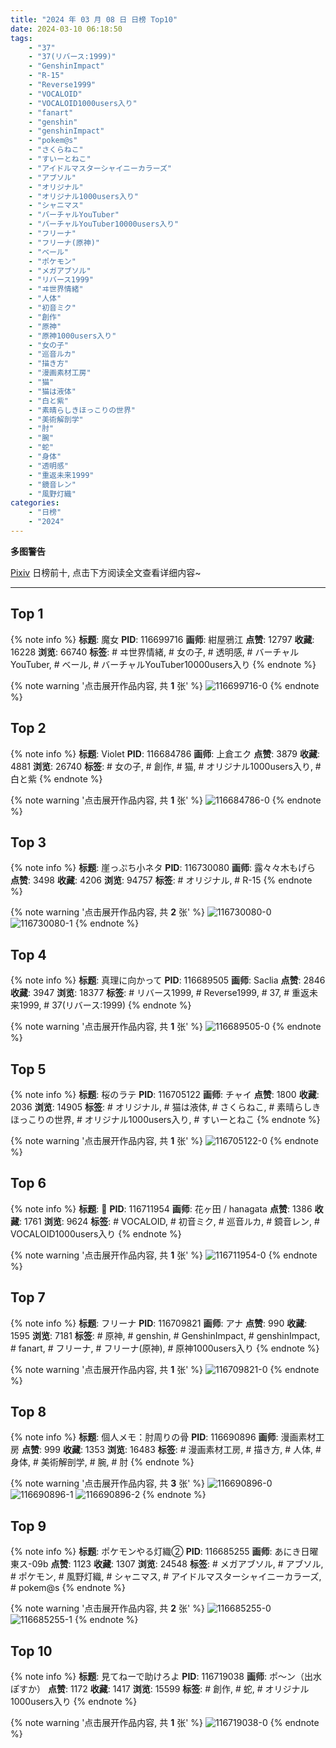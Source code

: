 ```yaml
---
title: "2024 年 03 月 08 日 日榜 Top10"
date: 2024-03-10 06:18:50
tags:
    - "37"
    - "37(リバース:1999)"
    - "GenshinImpact"
    - "R-15"
    - "Reverse1999"
    - "VOCALOID"
    - "VOCALOID1000users入り"
    - "fanart"
    - "genshin"
    - "genshinImpact"
    - "pokem@s"
    - "さくらねこ"
    - "すいーとねこ"
    - "アイドルマスターシャイニーカラーズ"
    - "アブソル"
    - "オリジナル"
    - "オリジナル1000users入り"
    - "シャニマス"
    - "バーチャルYouTuber"
    - "バーチャルYouTuber10000users入り"
    - "フリーナ"
    - "フリーナ(原神)"
    - "ベール"
    - "ポケモン"
    - "メガアブソル"
    - "リバース1999"
    - "ヰ世界情緒"
    - "人体"
    - "初音ミク"
    - "創作"
    - "原神"
    - "原神1000users入り"
    - "女の子"
    - "巡音ルカ"
    - "描き方"
    - "漫画素材工房"
    - "猫"
    - "猫は液体"
    - "白と紫"
    - "素晴らしきほっこりの世界"
    - "美術解剖学"
    - "肘"
    - "腕"
    - "蛇"
    - "身体"
    - "透明感"
    - "重返未来1999"
    - "鏡音レン"
    - "風野灯織"
categories:
    - "日榜"
    - "2024"
---
```


<i class="fa fa-triangle-exclamation"></i>**多图警告**<i class="fa fa-triangle-exclamation"></i>

[Pixiv](https://www.pixiv.net/) 日榜前十, 点击下方阅读全文查看详细内容~

<!-- more -->

---

## Top 1

{% note info %}
**标题**: 魔女
**PID**: 116699716 **画师**: 紺屋鴉江
**点赞**: 12797 **收藏**: 16228 **浏览**: 66740
**标签**: # ヰ世界情緒, # 女の子, # 透明感, # バーチャルYouTuber, # ベール, # バーチャルYouTuber10000users入り
{% endnote %}

{% note warning '点击展开作品内容, 共 **1** 张' %}
![116699716-0](https://i.pixiv.re/img-original/img/2024/03/07/16/44/25/116699716_p0.jpg)
{% endnote %}

## Top 2

{% note info %}
**标题**: Violet
**PID**: 116684786 **画师**: 上倉エク
**点赞**: 3879 **收藏**: 4881 **浏览**: 26740
**标签**: # 女の子, # 創作, # 猫, # オリジナル1000users入り, # 白と紫
{% endnote %}

{% note warning '点击展开作品内容, 共 **1** 张' %}
![116684786-0](https://i.pixiv.re/img-original/img/2024/03/07/00/00/10/116684786_p0.jpg)
{% endnote %}

## Top 3

{% note info %}
**标题**: 崖っぷち小ネタ
**PID**: 116730080 **画师**: 露々々木もげら
**点赞**: 3498 **收藏**: 4206 **浏览**: 94757
**标签**: # オリジナル, # R-15
{% endnote %}

{% note warning '点击展开作品内容, 共 **2** 张' %}
![116730080-0](https://i.pixiv.re/img-original/img/2024/03/08/18/56/06/116730080_p0.jpg)
![116730080-1](https://i.pixiv.re/img-original/img/2024/03/08/18/56/06/116730080_p1.jpg)
{% endnote %}

## Top 4

{% note info %}
**标题**: 真理に向かって
**PID**: 116689505 **画师**: Saclia
**点赞**: 2846 **收藏**: 3947 **浏览**: 18377
**标签**: # リバース1999, # Reverse1999, # 37, # 重返未来1999, # 37(リバース:1999)
{% endnote %}

{% note warning '点击展开作品内容, 共 **1** 张' %}
![116689505-0](https://i.pixiv.re/img-original/img/2024/03/07/03/30/41/116689505_p0.jpg)
{% endnote %}

## Top 5

{% note info %}
**标题**: 桜のラテ
**PID**: 116705122 **画师**: チャイ
**点赞**: 1800 **收藏**: 2036 **浏览**: 14905
**标签**: # オリジナル, # 猫は液体, # さくらねこ, # 素晴らしきほっこりの世界, # オリジナル1000users入り, # すいーとねこ
{% endnote %}

{% note warning '点击展开作品内容, 共 **1** 张' %}
![116705122-0](https://i.pixiv.re/img-original/img/2024/03/07/20/30/01/116705122_p0.png)
{% endnote %}

## Top 6

{% note info %}
**标题**: 🎍
**PID**: 116711954 **画师**: 花ヶ田 / hanagata
**点赞**: 1386 **收藏**: 1761 **浏览**: 9624
**标签**: # VOCALOID, # 初音ミク, # 巡音ルカ, # 鏡音レン, # VOCALOID1000users入り
{% endnote %}

{% note warning '点击展开作品内容, 共 **1** 张' %}
![116711954-0](https://i.pixiv.re/img-original/img/2024/03/08/00/00/19/116711954_p0.png)
{% endnote %}

## Top 7

{% note info %}
**标题**: フリーナ
**PID**: 116709821 **画师**: アナ
**点赞**: 990 **收藏**: 1595 **浏览**: 7181
**标签**: # 原神, # genshin, # GenshinImpact, # genshinImpact, # fanart, # フリーナ, # フリーナ(原神), # 原神1000users入り
{% endnote %}

{% note warning '点击展开作品内容, 共 **1** 张' %}
![116709821-0](https://i.pixiv.re/img-original/img/2024/03/07/22/57/44/116709821_p0.jpg)
{% endnote %}

## Top 8

{% note info %}
**标题**: 個人メモ：肘周りの骨
**PID**: 116690896 **画师**: 漫画素材工房
**点赞**: 999 **收藏**: 1353 **浏览**: 16483
**标签**: # 漫画素材工房, # 描き方, # 人体, # 身体, # 美術解剖学, # 腕, # 肘
{% endnote %}

{% note warning '点击展开作品内容, 共 **3** 张' %}
![116690896-0](https://i.pixiv.re/img-original/img/2024/03/07/06/00/07/116690896_p0.jpg)
![116690896-1](https://i.pixiv.re/img-original/img/2024/03/07/06/00/07/116690896_p1.jpg)
![116690896-2](https://i.pixiv.re/img-original/img/2024/03/07/06/00/07/116690896_p2.jpg)
{% endnote %}

## Top 9

{% note info %}
**标题**: ポケモンやる灯織②
**PID**: 116685255 **画师**: あにき日曜東ス-09b
**点赞**: 1123 **收藏**: 1307 **浏览**: 24548
**标签**: # メガアブソル, # アブソル, # ポケモン, # 風野灯織, # シャニマス, # アイドルマスターシャイニーカラーズ, # pokem@s
{% endnote %}

{% note warning '点击展开作品内容, 共 **2** 张' %}
![116685255-0](https://i.pixiv.re/img-original/img/2024/03/07/00/05/20/116685255_p0.jpg)
![116685255-1](https://i.pixiv.re/img-original/img/2024/03/07/00/05/20/116685255_p1.jpg)
{% endnote %}

## Top 10

{% note info %}
**标题**: 見てねーで助けろよ
**PID**: 116719038 **画师**: ポ～ン（出水ぽすか）
**点赞**: 1172 **收藏**: 1417 **浏览**: 15599
**标签**: # 創作, # 蛇, # オリジナル1000users入り
{% endnote %}

{% note warning '点击展开作品内容, 共 **1** 张' %}
![116719038-0](https://i.pixiv.re/img-original/img/2024/03/08/07/30/03/116719038_p0.jpg)
{% endnote %}
